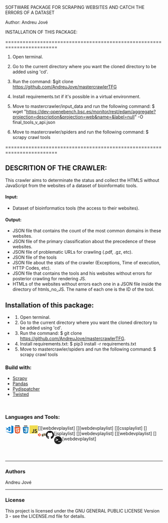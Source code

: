 

SOFTWARE PACKAGE FOR SCRAPING WEBSITES AND CATCH THE ERRORS OF A DATASET




Author: Andreu Jové







INSTALLATION OF THIS PACKAGE:

========================================================================

1) Open terminal.

2) Go to the current directory where you want the cloned directory to be added using 'cd'.

3) Run the command: $git clone https://github.com/AndreuJove/mastercrawlerTFG

4) Install requirements.txt if it's possible in a virtual environment. 

5) Move to mastercrawler/input_data and run the following command: 
    $ wget "https://dev-openebench.bsc.es/monitor/rest/edam/aggregate?projection=description&projection=web&name=&label=null" -O final_tools_v_api.json

6) Move to mastercrawler/spiders and run the following command:
    $ scrapy crawl tools
    
========================================================================




## DESCRITION OF THE CRAWLER:
This crawler aims to determinate the status and collect the HTMLS without JavaScript from the websites of a dataset of bioinformatic tools.

#### Input:
- Dataset of bioinformatics tools (the access to their websites).

#### Output:
- JSON file that contains the count of the most common domains in these websites.
- JSON file of the primary classification about the precedence of these websites. 
- JSON file of problematic URLs for crawling (.pdf, .gz, etc).
- JSON file of the tools 
- JSON file about the stats of the crawler (Exceptions, Time of execution, HTTP Codes, etc).
- JSON file that contains the tools and his websites without errors for posterior crawling for rendering JS.
- HTMLs of the websites without errors each one in a JSON file inside the directory of htmls_no_JS. The name of each one is the ID of the tool.


## Installation of this package:

- 1) Open terminal.
- 2) Go to the current directory where you want the cloned directory to be added using 'cd'.
- 3) Run the command: 
        $ git clone https://github.com/AndreuJove/mastercrawlerTFG.
- 4) Install requirements.txt:
        $ pip3 install -r requirements.txt
- 5) Move to mastercrawler/spiders and run the following command:
        $ scrapy crawl tools


### Build with:
- [Scrapy](https://docs.scrapy.org/en/latest/)
- [Pandas](https://pandas.pydata.org/docs/)
- [Pydispatcher](https://grass.osgeo.org/grass79/manuals/libpython/pydispatch.html)
- [Twisted](https://readthedocs.org/projects/twisted/)

<br />

### Languages and Tools:

[<img align="left" alt="Python" width="26px" src="https://raw.githubusercontent.com/github/explore/80688e429a7d4ef2fca1e82350fe8e3517d3494d/topics/visual-studio-code/visual-studio-code.png" />][webdevplaylist]
[<img align="left" alt="HTML5" width="26px" src="https://raw.githubusercontent.com/github/explore/80688e429a7d4ef2fca1e82350fe8e3517d3494d/topics/html/html.png" />][webdevplaylist]
[<img align="left" alt="CSS3" width="26px" src="https://raw.githubusercontent.com/github/explore/80688e429a7d4ef2fca1e82350fe8e3517d3494d/topics/css/css.png" />][cssplaylist]
[<img align="left" alt="JavaScript" width="26px" src="https://raw.githubusercontent.com/github/explore/80688e429a7d4ef2fca1e82350fe8e3517d3494d/topics/javascript/javascript.png" />][jsplaylist]
[<img align="left" alt="Git" width="26px" src="https://raw.githubusercontent.com/github/explore/80688e429a7d4ef2fca1e82350fe8e3517d3494d/topics/git/git.png" />][webdevplaylist]
[<img align="left" alt="GitHub" width="26px" src="https://raw.githubusercontent.com/github/explore/78df643247d429f6cc873026c0622819ad797942/topics/github/github.png" />][webdevplaylist]
[<img align="left" alt="Terminal" width="26px" src="https://raw.githubusercontent.com/github/explore/80688e429a7d4ef2fca1e82350fe8e3517d3494d/topics/terminal/terminal.png" />][webdevplaylist]

<br />
<br />

---

### Authors

Andreu Jové



---

### License

This project is licensed under the GNU GENERAL PUBLIC LICENSE Version 3 - see the LICENSE.md file for details.
